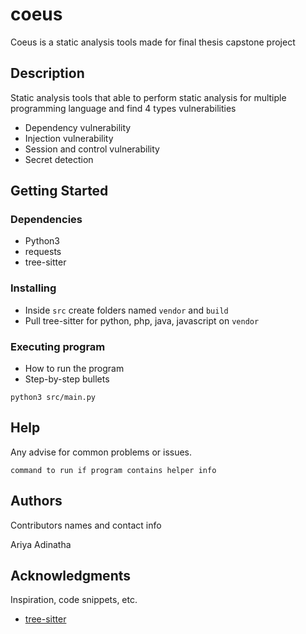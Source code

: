 # coeus

Coeus is a static analysis tools made for final thesis capstone project

## Description

Static analysis tools that able to perform static analysis for multiple programming language and find 4 types vulnerabilities
* Dependency vulnerability
* Injection vulnerability
* Session and control vulnerability
* Secret detection

## Getting Started

### Dependencies

* Python3
* requests
* tree-sitter

### Installing

* Inside `src` create folders named `vendor` and `build`
* Pull tree-sitter for python, php, java, javascript on `vendor`

### Executing program

* How to run the program
* Step-by-step bullets
```
python3 src/main.py
```

## Help

Any advise for common problems or issues.
```
command to run if program contains helper info
```

## Authors

Contributors names and contact info

Ariya Adinatha


## Acknowledgments

Inspiration, code snippets, etc.
* [tree-sitter](https://github.com/tree-sitter/tree-sitter)
